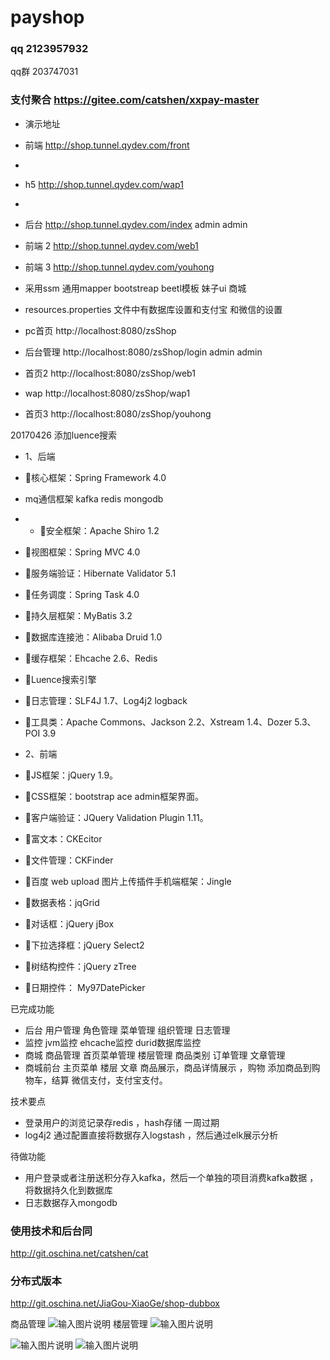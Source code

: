 # payshop
### qq 2123957932
qq群  203747031


### 支付聚合 https://gitee.com/catshen/xxpay-master



- 演示地址
- 前端 http://shop.tunnel.qydev.com/front
- 
- h5  http://shop.tunnel.qydev.com/wap1
- 
- 后台 http://shop.tunnel.qydev.com/index  admin admin
- 前端 2  http://shop.tunnel.qydev.com/web1
- 前端 3  http://shop.tunnel.qydev.com/youhong


- 采用ssm 通用mapper bootstreap beetl模板 妹子ui 商城
- resources.properties 文件中有数据库设置和支付宝 和微信的设置
- pc首页 http://localhost:8080/zsShop
- 后台管理  http://localhost:8080/zsShop/login   admin  admin
-  首页2  http://localhost:8080/zsShop/web1
-  wap http://localhost:8080/zsShop/wap1
-  首页3 http://localhost:8080/zsShop/youhong
 
 20170426
 添加luence搜索
- 1、后端
- 核心框架：Spring Framework 4.0

-    mq通信框架  kafka  redis mongodb
- - 安全框架：Apache Shiro 1.2
   
- 视图框架：Spring MVC 4.0
- 服务端验证：Hibernate Validator 5.1
- 任务调度：Spring Task 4.0
- 持久层框架：MyBatis 3.2
- 数据库连接池：Alibaba Druid 1.0
- 缓存框架：Ehcache 2.6、Redis
- Luence搜索引擎
- 日志管理：SLF4J 1.7、Log4j2   logback
- 工具类：Apache Commons、Jackson 2.2、Xstream 1.4、Dozer 5.3、POI 3.9
- 2、前端
- JS框架：jQuery 1.9。
- CSS框架：bootstrap ace admin框架界面。
- 客户端验证：JQuery Validation Plugin 1.11。
- 富文本：CKEcitor
- 文件管理：CKFinder
- 百度 web upload 图片上传插件手机端框架：Jingle
- 数据表格：jqGrid
- 对话框：jQuery jBox
- 下拉选择框：jQuery Select2
- 树结构控件：jQuery zTree
- 日期控件： My97DatePicker

已完成功能


- 后台  用户管理   角色管理  菜单管理 组织管理 日志管理
- 监控  jvm监控 ehcache监控  durid数据库监控
- 商城  商品管理  首页菜单管理 楼层管理  商品类别  订单管理  文章管理
- 商城前台  主页菜单 楼层 文章 商品展示，商品详情展示 ，购物 添加商品到购物车，结算 微信支付，支付宝支付。

技术要点  


- 登录用户的浏览记录存redis ，hash存储 一周过期
- log4j2 通过配置直接将数据存入logstash ，然后通过elk展示分析

待做功能


- 用户登录或者注册送积分存入kafka，然后一个单独的项目消费kafka数据 ，将数据持久化到数据库
- 日志数据存入mongodb



### 使用技术和后台同 
 
http://git.oschina.net/catshen/cat
### 分布式版本

http://git.oschina.net/JiaGou-XiaoGe/shop-dubbox



商品管理
![输入图片说明](http://git.oschina.net/uploads/images/2017/0412/101314_811d498c_134431.png "在这里输入图片标题")
楼层管理
![输入图片说明](http://git.oschina.net/uploads/images/2017/0412/101322_82a87832_134431.png "在这里输入图片标题")


![输入图片说明](http://git.oschina.net/uploads/images/2017/0412/101514_9c2830ca_134431.png "在这里输入图片标题")
![输入图片说明](http://git.oschina.net/uploads/images/2017/0412/101530_73ba9328_134431.png "在这里输入图片标题")